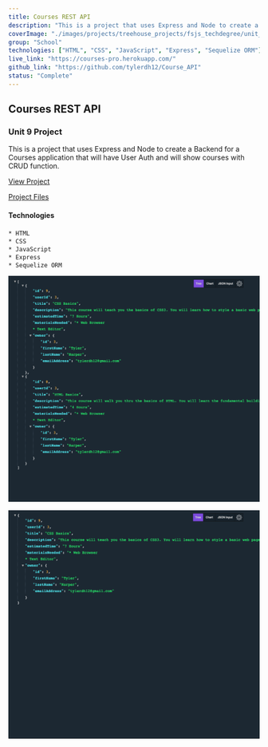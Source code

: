 ```yaml
---
title: Courses REST API
description: "This is a project that uses Express and Node to create a Backend for a Courses application that will have User Auth and will show courses with CRUD function."
coverImage: "./images/projects/treehouse_projects/fsjs_techdegree/unit_projects/project_9/Courses-API.png"
group: "School"
technologies: ["HTML", "CSS", "JavaScript", "Express", "Sequelize ORM"]
live_link: "https://courses-pro.herokuapp.com/"
github_link: "https://github.com/tylerdh12/Course_API"
status: "Complete"
---
```


## Courses REST API

### Unit 9 Project

This is a project that uses Express and Node to create a Backend for a Courses application that will have User Auth and will show courses with CRUD function.

[View Project](https://courses-pro.herokuapp.com/)

[Project Files](https://github.com/tylerdh12/Course_API)

#### Technologies

    * HTML
    * CSS
    * JavaScript
    * Express
    * Sequelize ORM

![Project Image 1](../images/projects/treehouse_projects/fsjs_techdegree/unit_projects/project_9/Courses-API.png)

![Project Image 2](../images/projects/treehouse_projects/fsjs_techdegree/unit_projects/project_9/Courses-API-2.png)
